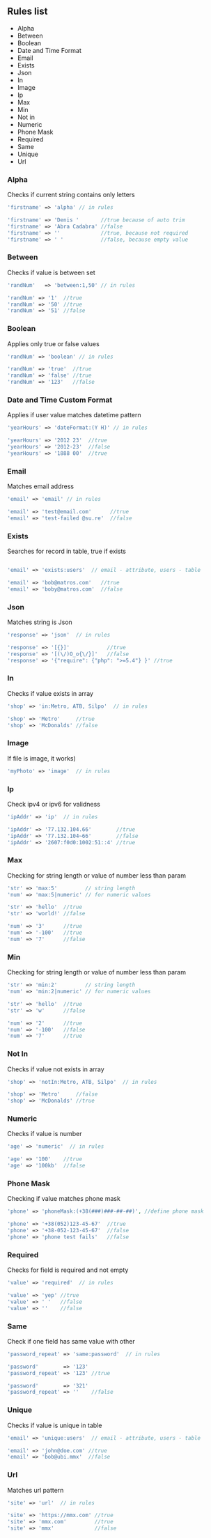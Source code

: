 ## Rules list
 * Alpha               
 * Between            
 * Boolean            
 * Date and Time Format       
 * Email          
 * Exists       
 * Json          
 * In                
 * Image           
 * Ip 
 * Max 
 * Min 
 * Not in 
 * Numeric 
 * Phone Mask 
 * Required 
 * Same 
 * Unique 
 * Url

### Alpha
Checks if current string contains only letters
```php
'firstname' => 'alpha' // in rules

'firstname' => 'Denis '       //true because of auto trim 
'firstname' => 'Abra Cadabra' //false
'firstname' => ''             //true, because not required
'firstname' => ' '            //false, because empty value

```

### Between
Checks if value is between set
```php
'randNum'   => 'between:1,50' // in rules

'randNum' => '1'  //true
'randNum' => '50' //true
'randNum' => '51' //false

```

### Boolean
Applies only true or false values
```php
'randNum' => 'boolean' // in rules

'randNum' => 'true'  //true
'randNum' => 'false' //true
'randNum' => '123'   //false
```


### Date and Time Custom Format
Applies if user value matches datetime pattern
```php
'yearHours' => 'dateFormat:(Y H)' // in rules

'yearHours' => '2012 23'  //true
'yearHours' => '2012-23'  //false
'yearHours' => '1888 00'  //true
```

### Email
Matches email address
```php
'email' => 'email' // in rules

'email' => 'test@email.com'      //true
'email' => 'test-failed @su.re'  //false
```


### Exists
Searches for record in table, true if exists
```php

'email' => 'exists:users'  // email - attribute, users - table

'email' => 'bob@matros.com'   //true
'email' => 'boby@matros.com'  //false
```

### Json
Matches string is Json
```php
'response' => 'json'  // in rules

'response' => '[{}]'            //true
'response' => '[(\/)O_o{\/}]'   //false
'response' => '{"require": {"php": ">=5.4"} }' //true
```

### In
Checks if value exists in array
```php
'shop' => 'in:Metro, ATB, Silpo'  // in rules

'shop' => 'Metro'     //true
'shop' => 'McDonalds' //false
```


### Image
If file is image, it works)
```php
'myPhoto' => 'image'  // in rules
```


### Ip
Check ipv4 or ipv6 for validness
```php
'ipAddr' => 'ip'  // in rules

'ipAddr' => '77.132.104.66'        //true
'ipAddr' => '77.132.104~66'        //false
'ipAddr' => '2607:f0d0:1002:51::4' //true
```


### Max
Checking for string length or value of number less than param 
```php
'str' => 'max:5'         // string length
'num' => 'max:5|numeric' // for numeric values

'str' => 'hello'  //true
'str' => 'world!' //false

'num' => '3'      //true
'num' => '-100'   //true
'num' => '7'      //false
```


### Min
Checking for string length or value of number less than param 
```php
'str' => 'min:2'         // string length
'num' => 'min:2|numeric' // for numeric values

'str' => 'hello'  //true
'str' => 'w'      //false

'num' => '2'      //true
'num' => '-100'   //false
'num' => '7'      //true
```


### Not In
Checks if value not exists in array
```php
'shop' => 'notIn:Metro, ATB, Silpo'  // in rules

'shop' => 'Metro'     //false
'shop' => 'McDonalds' //true
```


### Numeric
Checks if value is number
```php
'age' => 'numeric'  // in rules

'age' => '100'    //true
'age' => '100kb'  //false
```


### Phone Mask
Checking if value matches phone mask
```php
'phone' => 'phoneMask:(+38(###)###-##-##)', //define phone mask

'phone' => '+38(052)123-45-67'  //true
'phone' => '+38-052-123-45-67'  //false
'phone' => 'phone test fails'   //false
```


### Required
Checks for field is required and not empty
```php
'value' => 'required'  // in rules

'value' => 'yep' //true
'value' => ' '   //false
'value' => ''    //false
```

### Same
Check if one field has same value with other
```php
'password_repeat' => 'same:password'  // in rules

'password'        => '123'  
'password_repeat' => '123' //true

'password'        => '321'  
'password_repeat' => ''    //false
```

### Unique
Checks if value is unique in table
```php
'email' => 'unique:users'  // email - attribute, users - table

'email' => 'john@doe.com' //true
'email' => 'bob@ubi.mmx'  //false
```

### Url
Matches url pattern
```php
'site' => 'url'  // in rules

'site' => 'https://mmx.com' //true
'site' => 'mmx.com'         //true
'site' => 'mmx'             //false
```
